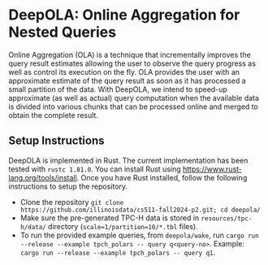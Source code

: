 # DeepOLA: Online Aggregation for Nested Queries
Online Aggregation (OLA) is a technique that incrementally improves the query result estimates allowing the user to observe the query progress as well as control its execution on the fly. OLA provides the user with an approximate estimate of the query result as soon as it has processed a small partition of the data. With DeepOLA, we intend to speed-up approximate (as well as actual) query computation when the available data is divided into various chunks that can be processed online and merged to obtain the complete result.

## Setup Instructions
DeepOLA is implemented in Rust. The current implementation has been tested with `rustc 1.81.0`. You can install Rust using https://www.rust-lang.org/tools/install. Once you have Rust installed, follow the following instructions to setup the repository.
- Clone the repository
`git clone https://github.com/illinoisdata/cs511-fall2024-p2.git; cd deepola/`
- Make sure the pre-generated TPC-H data is stored in `resources/tpc-h/data/` directory (`scale=1/partition=10/*.tbl` files).
- To run the provided example queries, from `deepola/wake`, run `cargo run --release --example tpch_polars -- query q<query-no>`. Example: `cargo run --release --example tpch_polars -- query q1`.

